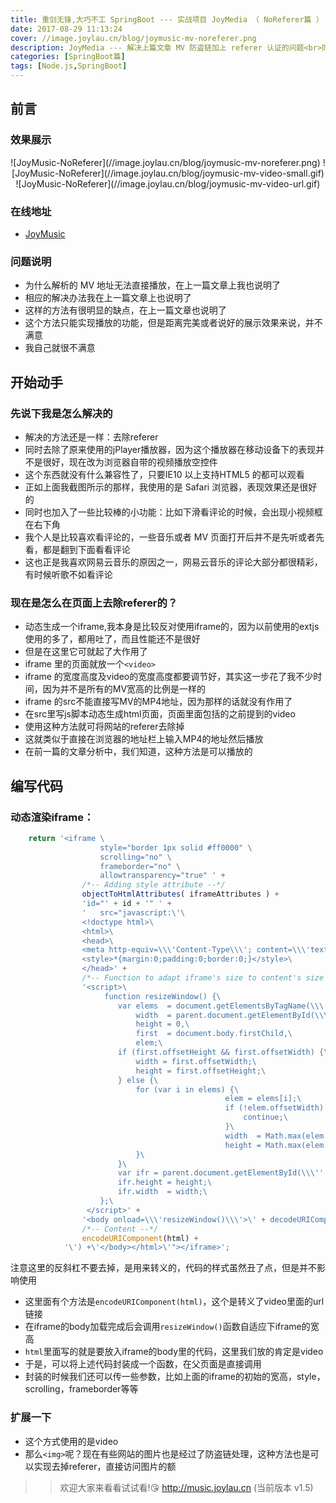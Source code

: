 ```yaml
---
title: 重剑无锋,大巧不工 SpringBoot --- 实战项目 JoyMedia （ NoReferer篇 ）
date: 2017-08-29 11:13:24
cover: //image.joylau.cn/blog/joymusic-mv-noreferer.png
description: JoyMedia --- 解决上篇文章 MV 防盗链加上 referer 认证的问题<br>同时加上下滑看 MV 评论时,将视频缩小化到右下角,一边看 MV 一边看热评两不误
categories: [SpringBoot篇]
tags: [Node.js,SpringBoot]
---
```


<!-- more -->

## 前言

### 效果展示

<center>
![JoyMusic-NoReferer](//image.joylau.cn/blog/joymusic-mv-noreferer.png)
![JoyMusic-NoReferer](//image.joylau.cn/blog/joymusic-mv-video-small.gif)
![JoyMusic-NoReferer](//image.joylau.cn/blog/joymusic-mv-video-url.gif)
</center>

### 在线地址
- [JoyMusic](//music.joylau.cn)

### 问题说明
- 为什么解析的 MV 地址无法直接播放，在上一篇文章上我也说明了
- 相应的解决办法我在上一篇文章上也说明了
- 这样的方法有很明显的缺点，在上一篇文章也说明了
- 这个方法只能实现播放的功能，但是距离完美或者说好的展示效果来说，并不满意
- 我自己就很不满意


## 开始动手

### 先说下我是怎么解决的
- 解决的方法还是一样：去除referer
- 同时去除了原来使用的jPlayer播放器，因为这个播放器在移动设备下的表现并不是很好，现在改为浏览器自带的视频播放空控件
- 这个东西就没有什么兼容性了，只要IE10 以上支持HTML5 的都可以观看
- 正如上面我截图所示的那样，我使用的是 Safari 浏览器，表现效果还是很好的
- 同时也加入了一些比较棒的小功能：比如下滑看评论的时候，会出现小视频框在右下角
- 我个人是比较喜欢看评论的，一些音乐或者 MV 页面打开后并不是先听或者先看，都是翻到下面看看评论
- 这也正是我喜欢网易云音乐的原因之一，网易云音乐的评论大部分都很精彩，有时候听歌不如看评论


### 现在是怎么在页面上去除referer的？
- 动态生成一个iframe,我本身是比较反对使用iframe的，因为以前使用的extjs使用的多了，都用吐了，而且性能还不是很好
- 但是在这里它可就起了大作用了
- iframe 里的页面就放一个`<video>`
- iframe 的宽度高度及video的宽度高度都要调节好，其实这一步花了我不少时间，因为并不是所有的MV宽高的比例是一样的
- iframe 的src不能直接写MV的MP4地址，因为那样的话就没有作用了
- 在src里写js脚本动态生成html页面，页面里面包括的之前提到的video
- 使用这种方法就可将网站的referer去除掉
- 这就类似于直接在浏览器的地址栏上输入MP4的地址然后播放
- 在前一篇的文章分析中，我们知道，这种方法是可以播放的

## 编写代码
### 动态渲染iframe：
``` javascript
    return '<iframe \
    				style="border 1px solid #ff0000" \
    				scrolling="no" \
    				frameborder="no" \
    				allowtransparency="true" ' +
    			/*-- Adding style attribute --*/
    			objectToHtmlAttributes( iframeAttributes ) +
    			'id="' + id + '" ' +
    			'	src="javascript:\'\
    			<!doctype html>\
    			<html>\
    			<head>\
    			<meta http-equiv=\\\'Content-Type\\\'; content=\\\'text/html\\\'; charset=\\\'utf-8\\\'>\
    			<style>*{margin:0;padding:0;border:0;}</style>\
    			</head>' +
    			/*-- Function to adapt iframe's size to content's size --*/
    			'<script>\
    				 function resizeWindow() {\
    					var elems  = document.getElementsByTagName(\\\'*\\\'),\
    						width  = parent.document.getElementById(\\\'panel-c\\\').offsetWidth-7,\
    						height = 0,\
    						first  = document.body.firstChild,\
    						elem;\
    					if (first.offsetHeight && first.offsetWidth) {\
    						width = first.offsetWidth;\
    						height = first.offsetHeight;\
    					} else {\
    						for (var i in elems) {\
    											elem = elems[i];\
    											if (!elem.offsetWidth) {\
    												continue;\
    											}\
    											width  = Math.max(elem.offsetWidth, width);\
    											height = Math.max(elem.offsetHeight, height);\
    						}\
    					}\
    					var ifr = parent.document.getElementById(\\\'' + id + '\\\');\
    					ifr.height = height;\
    					ifr.width  = width;\
    				};\
                 </script>' +
    			'<body onload=\\\'resizeWindow()\\\'>\' + decodeURIComponent(\'' +
    			/*-- Content --*/
    			encodeURIComponent(html) +
    		'\') +\'</body></html>\'"></iframe>';
```

注意这里的反斜杠不要去掉，是用来转义的，代码的样式虽然丑了点，但是并不影响使用

- 这里面有个方法是`encodeURIComponent(html)`，这个是转义了video里面的url链接
- 在iframe的body加载完成后会调用`resizeWindow()`函数自适应下iframe的宽高
- `html`里面写的就是要放入iframe的body里的代码，这里我们放的肯定是video
- 于是，可以将上述代码封装成一个函数，在父页面是直接调用
- 封装的时候我们还可以传一些参数，比如上面的iframe的初始的宽高，style，scrolling，frameborder等等


### 扩展一下
- 这个方式使用的是video
- 那么`<img>`呢？现在有些网站的图片也是经过了防盗链处理，这种方法也是可以实现去掉referer，直接访问图片的额

>> 欢迎大家来看看试试看!😘 http://music.joylau.cn  (当前版本 v1.5)